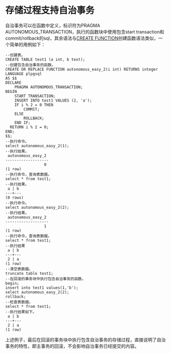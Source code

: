 # 存储过程支持自治事务<a name="ZH-CN_TOPIC_0289899889"></a>

自治事务可以在函数中定义，标识符为PRAGMA AUTONOMOUS\_TRANSACTION，执行的函数块中使用包含start transaction和commit/rollback的sql，其余语法与[CREATE FUNCTION](create-function.md)创建函数语法类似，一个简单的用例如下：

```
--创建表。
CREATE TABLE test1 (a int, b text);
--创建包含自治事务的函数。
CREATE OR REPLACE FUNCTION autonomous_easy_2(i int) RETURNS integer
LANGUAGE plpgsql
AS $$
DECLARE
    PRAGMA AUTONOMOUS_TRANSACTION;
BEGIN
    START TRANSACTION;
    INSERT INTO test1 VALUES (2, 'a');
    IF i % 2 = 0 THEN
        COMMIT;
    ELSE
        ROLLBACK;
    END IF;
  RETURN i % 2 = 0;
END;
$$;
--执行命令。
select autonomous_easy_2(1);
--执行结果。
 autonomous_easy_2
-------------------
                 0
(1 row)
--执行命令，查询表数据。
select * from test1;
--执行结果。
 a | b
---+---
(0 rows)
--执行命令。
select autonomous_easy_2(2);
--执行结果。
 autonomous_easy_2
-------------------
                 1
(1 row)
--执行命令，查询表数据。
select * from test1;
--执行结果
 a | b
---+---
 2 | a
(1 row)
--清空表数据。
truncate table test1;
--在回滚的事务块中执行包含自治事务的函数。
begin;
insert into test1 values(1,'b');
select autonomous_easy_2(2);
rollback;
--检查表数据。
select * from test1;
--执行结果如下。
 a | b
---+---
 2 | a
(1 row)
```

上述例子，最后在回滚的事务块中执行包含自治事务的存储过程，直接说明了自治事务的特性，即主事务的回滚，不会影响自治事务已经提交的内容。

